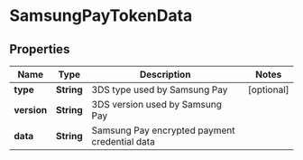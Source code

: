 

# SamsungPayTokenData


## Properties

| Name | Type | Description | Notes |
|------------ | ------------- | ------------- | -------------|
|**type** | **String** | 3DS type used by Samsung Pay |  [optional] |
|**version** | **String** | 3DS version used by Samsung Pay |  |
|**data** | **String** | Samsung Pay encrypted payment credential data |  |



